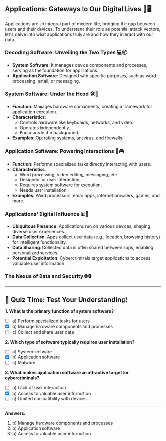 ## **Applications: Gateways to Our Digital Lives** 📱🖥️

Applications are an integral part of modern life, bridging the gap between users and their devices. To understand their role as potential attack vectors, let's delve into what applications truly are and how they interact with our data.

### **Decoding Software: Unveiling the Two Types** 💻📦

- **System Software**: It manages device components and processes, serving as the foundation for applications.
- **Application Software**: Designed with specific purposes, such as word processing, email, or messaging.
  
### **System Software: Under the Hood** 🛠️🔧

- **Function**: Manages hardware components, creating a framework for application execution.
- **Characteristics**:
  - Controls hardware like keyboards, networks, and video.
  - Operates independently.
  - Functions in the background.
- **Examples**: Operating systems, antivirus, and firewalls.

### **Application Software: Powering Interactions** 💬🎮

- **Function**: Performs specialized tasks directly interacting with users.
- **Characteristics**:
  - Word processing, video editing, messaging, etc.
  - Designed for user interaction.
  - Requires system software for execution.
  - Needs user installation.
- **Examples**: Word processors, email apps, internet browsers, games, and more.

### **Applications' Digital Influence** 📊📸

- **Ubiquitous Presence**: Applications run on various devices, shaping diverse user experiences.
- **Data Collection**: Apps collect user data (e.g., location, browsing history) for intelligent functionality.
- **Data Sharing**: Collected data is often shared between apps, enabling personalized services.
- **Potential Exploitation**: Cybercriminals target applications to access valuable user information.

### **The Nexus of Data and Security** 🌐🔒

---

## 🧠 **Quiz Time: Test Your Understanding!**

**1. What is the primary function of system software?**
- [ ] a) Perform specialized tasks for users
- [x] b) Manage hardware components and processes
- [ ] c) Collect and share user data

**2. Which type of software typically requires user installation?**
- [ ] a) System software
- [x] b) Application software
- [ ] c) Malware

**3. What makes application software an attractive target for cybercriminals?**
- [ ] a) Lack of user interaction
- [x] b) Access to valuable user information
- [ ] c) Limited compatibility with devices

---

**Answers:**
1. b) Manage hardware components and processes
2. b) Application software
3. b) Access to valuable user information